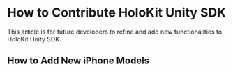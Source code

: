 # How to Contribute HoloKit Unity SDK

This article is for future developers to refine and add new functionalities to HoloKit Unity SDK.

## How to Add New iPhone Models

